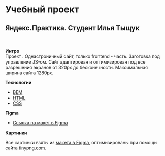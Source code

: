 # Учебный проект <Mesto>
 ## Яндекс.Практика. Студент Илья Тыщук
\
\
**Интро**
\
Проект <Mesto>.
Однастроничный сайт, только frontend - часть. Заготовка под управление JS-ом.
Сайт адаптирован и оптимизирован под все разрешения экранов от 320px до бесконечности. Максимальная ширина сайта 1280px.

**Технологии**
- [BEM ](https://en.bem.info/methodology/)
- [HTML](https://developer.mozilla.org/en-US/docs/Web/HTML)
- [CSS](https://developer.mozilla.org/en-US/docs/Web/CSS)

**Figma**

* [Ссылка на макет в Figma](https://www.figma.com/file/2cn9N9jSkmxD84oJik7xL7/JavaScript.-Sprint-4?node-id=0%3A1)

**Картинки**

Все картинки взяты из [макета в Figma](https://www.figma.com/file/2cn9N9jSkmxD84oJik7xL7/JavaScript.-Sprint-4?node-id=0%3A1), оптимизированы при помощи сайта [tinypng.com](https://tinypng.com/).
